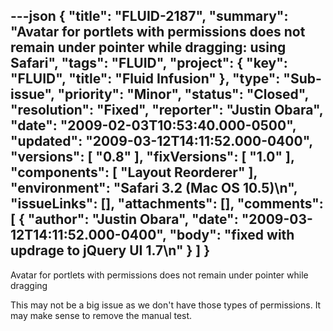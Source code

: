 ---json
{
  "title": "FLUID-2187",
  "summary": "Avatar for portlets with permissions does not remain under pointer while dragging: using Safari",
  "tags": "FLUID",
  "project": {
    "key": "FLUID",
    "title": "Fluid Infusion"
  },
  "type": "Sub-issue",
  "priority": "Minor",
  "status": "Closed",
  "resolution": "Fixed",
  "reporter": "Justin Obara",
  "date": "2009-02-03T10:53:40.000-0500",
  "updated": "2009-03-12T14:11:52.000-0400",
  "versions": [
    "0.8"
  ],
  "fixVersions": [
    "1.0"
  ],
  "components": [
    "Layout Reorderer"
  ],
  "environment": "Safari 3.2 (Mac OS 10.5)\n",
  "issueLinks": [],
  "attachments": [],
  "comments": [
    {
      "author": "Justin Obara",
      "date": "2009-03-12T14:11:52.000-0400",
      "body": "fixed with updrage to jQuery UI 1.7\n"
    }
  ]
}
---
Avatar for portlets with permissions does not remain under pointer while dragging

This may not be a big issue as we don't have those types of permissions. It may make sense to remove the manual test.

        